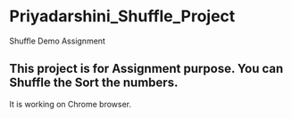 # Priyadarshini_Shuffle_Project
Shuffle Demo Assignment

## This project is for Assignment purpose. You can Shuffle the Sort the numbers.

It is working on Chrome browser.
